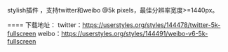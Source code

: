 stylish插件 ，支持twitter和weibo @5k pixels，最佳分辨率宽度>=1440px。

====
下载地址：
twitter：<https://userstyles.org/styles/144478/twitter-5k-fullscreen>
weibo：<https://userstyles.org/styles/144491/weibo-v6-5k-fullscreen>

